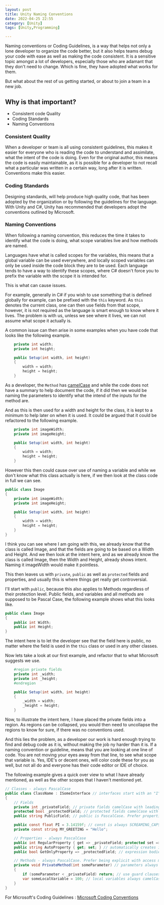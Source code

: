 ```yaml
---
layout: post
title: Unity Naming Conventions
date: 2022-04-25 22:55
category: [Unity]
tags: [Unity,Programming]

---
```


Naming conventions or Coding Guidelines, is a way that helps not only a lone developer to organize the code better, but it also helps teams debug your code with ease as well as making the code consistent. It is a sensitive topic amongst a lot of developers, especially those who are adamant that they don't need to change. Which is fine, they have adopted what works for them.

But what about the rest of us getting started, or about to join a team in a new job.


## Why is that important?

- Consistent code Quality
- Coding Standards
- Naming Conventions



### Consistent Quality
When a developer or team is all using consistent guidelines, this makes it easier for everyone who is reading the code to understand and assimilate, what the intent of the code is doing. Even for the original author, this means the code is easily maintainable, as it is possible for a developer to not recall what a particular was written in a certain way, long after it is written. Conventions make this easier.


### Coding Standards
Designing standards, will help produce high quality code, that has been adopted by the organization or by following the guidelines for the language. With Unity and C#, Unity has recommended that developers adopt the conventions outlined by Microsoft.


### Naming Conventions
When following a naming convention, this reduces the time it takes to identify what the code is doing, what scope variables live and how methods are named.

Languages have what is called scopes for the variables, this means that a global variable can be used everywhere, and locally scoped variables can only be used inside the code block they are to be used. Each language tends to have a way to identify these scopes, where C# doesn't force you to prefix the variable with the scope it is intended for.

This is what can cause issues.

For example, generally in C# if you wish to use something that is defined globally for example, can be prefixed with the `this` keyword. As `this` denotes the current class, one can then use fields from that scope, however, it is not required as the language is smart enough to know where it lives. The problem is with us, unless we see where it lives, we can not assume what scope it actually is.

A common issue can then arise in some examples when you have code that looks like the following example.

```csharp
    private int width;
    private int height;

    public Setup(int width, int height)
    {
        width = width;
        height = height;
    }
```

As a developer, the `Method` has <a href="https://en.wikipedia.org/wiki/Camel_case">camelCase</a> and while the code does not have a summary to help document the code, if it did then we would be naming the parameters to identify what the intend of the inputs for the method are.

And as this is then used for a width and height for the class, it is kept to a minimum to help later on when it is used. It could be argued that it could be refactored to the following example.

```csharp
    private int imageWidth;
    private int imageHeight;

    public Setup(int width, int height)
    {
        width = width;
        height = height;
    }
```

However this then could cause over use of naming a variable and while we don't know what this class actually is here, if we then look at the class code in full we can see.

```csharp
public class Image
{
    private int imageWidth;
    private int imageHeight;

    public Setup(int width, int height)
    {
        width = width;
        height = height;
    }
}
```

I think you can see where I am going with this, we already know that the class is called Image, and that the fields are going to be based on a Width and Height. And we then look at the intent here, and as we already know the class is called Image, then the Width and Height, already shows intent. Naming it imageWidth would make it pointless.

This then leaves us with `private`, `public` as well as `protected` fields and properties, and usually this is where things get really get controversial.

I'll start with `public`, because this also applies to Methods regardless of their protection level. Public fields, and variables and all methods are supposed to be Pascal Case, the following example shows what this looks like.

```csharp
public class Image
{
    public int Width;
    public int Height;
}
```

The intent here is to let the developer see that the field here is public, no matter where the field is used in the `this` class or used in any other classes.

Now lets take a look at our first example, and refactor that to what Microsoft suggests we use.

```csharp
    #region private fields
    private int _width;
    private int _height;
    #endregion

    public Setup(int width, int height)
    {
        _width = width;
        _height = height;
    }
```

Now, to illustrate the intent here, I have placed the private fields into a region. As regions can be collapsed, you would then need to uncollapse the regions to know for sure, if there was no conventions used.

And this lies the problem, as a developer our work is hard enough trying to find and debug code as it is, without making the job ny harder than it is. If a naming convention or guideline, means that you are looking at one line of code. You are not moving your eyes away from that line, to see what scope that variable is. Yes, IDE's or decent ones, will color code these for you as well, but not all do and everyone has their code editor or IDE of choice.

The following example gives a quick over view to what I have already mentioned, as well as the other scopes that I haven't mentioned yet.

```csharp
// Classes - always PascalCase
public class ClassName : ISomeInterface // interfaces start with an "I"
{
    // Fields
    private int _privateField; // private fields camelCase with leading underscore
    protected bool _protectedField; // protected fields camelCase with leading underscore
    public string PublicField; // public is PascalCase. Prefer properties over public fields

    public const float PI = 3.14159f; // const is always SCREAMING_CAPS
    private const string MY_GREETING = "Hello";

    // Properties - always PascalCase
    public int RegularProperty { get => _privateField; protected set => _privateField = value; }
    public string AutoProperty { get; set; } // automatically creates its own backing field
    public bool GetOnlyProperty => _protectedField; // expression bodies to reduce number of lines

    // Methods - always PascalCase. Prefer being explicit with access modifiers like "private"
    private void PrivateMethod(int someParameter) // parameters always camelCase, no underscore
    {
        if (someParameter < _privateField) return; // use guard clauses to reduce indentations
        var someLocalVariable = 100; // local variables always camelCase, no underscore
    }
}
```

For Microsoft's Coding Guidelines :
<a href="https://learn.microsoft.com/en-us/dotnet/csharp/fundamentals/coding-style/coding-conventions">Microsoft Coding Conventions</a>


